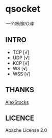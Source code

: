 # qsocket

 *一个网络I/O库*

## INTRO
- TCP [√]
- UDP [√]
- KCP [√]
- WS [√]
- WSS [√]
## THANKS

[AlexStocks](https://github.com/AlexStocks/getty)


## LICENCE

Apache License 2.0


